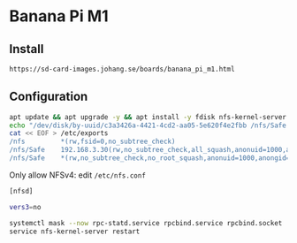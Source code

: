 # Banana Pi M1

## Install

``` sh
https://sd-card-images.johang.se/boards/banana_pi_m1.html
```

## Configuration
``` sh
apt update && apt upgrade -y && apt install -y fdisk nfs-kernel-server vim
echo "/dev/disk/by-uuid/c3a3426a-4421-4cd2-aa05-5e620f4e2fbb /nfs/Safe ext4 noauto,nofail,x-systemd.automount,x-systemd.device-timeout=30 0 2" >> /etc/fstab
cat << EOF > /etc/exports
/nfs         *(rw,fsid=0,no_subtree_check)
/nfs/Safe    192.168.3.30(rw,no_subtree_check,all_squash,anonuid=1000,anongid=1000) 
/nfs/Safe    *(rw,no_subtree_check,no_root_squash,anonuid=1000,anongid=1000)EOF
```

Only allow NFSv4: edit `/etc/nfs.conf`
``` sh
[nfsd]

vers3=no
```

``` sh
systemctl mask --now rpc-statd.service rpcbind.service rpcbind.socket
service nfs-kernel-server restart
```

